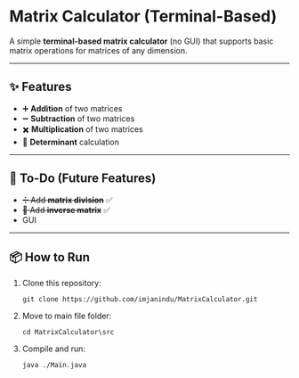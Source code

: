 # Matrix Calculator (Terminal-Based)

A simple **terminal-based matrix calculator** (no GUI) that supports basic matrix operations for matrices of any dimension.

---

## ✨ Features
- ➕ **Addition** of two matrices  
- ➖ **Subtraction** of two matrices  
- ✖️ **Multiplication** of two matrices  
- 🔢 **Determinant** calculation  

---

## 🚀 To-Do (Future Features)
- ~~➗ Add **matrix division**~~ ✅
- ~~🔄 Add **inverse matrix**~~ ✅ 
- GUI 

---

## 📦 How to Run
1. Clone this repository:

   ```
   git clone https://github.com/imjanindu/MatrixCalculator.git
   ```
2. Move to main file folder:

   ```
   cd MatrixCalculator\src
   ```
3. Compile and run:

   ```
   java ./Main.java
   ```
